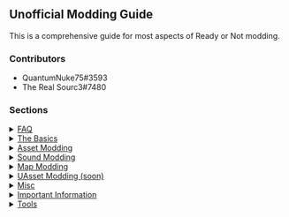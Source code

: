 ## Unofficial Modding Guide

This is a comprehensive guide for most aspects of Ready or Not modding.  

### Contributors 
- QuantumNuke75#3593
- The Real Sourc3#7480

### Sections
<details>
    <summary>
      <span><a href="https://quantumnuke75.github.io/Unofficial-Modding-Guide/faq.html">FAQ</a></span>
    </summary>
</details>

<details>
    <summary>
      <span><a href="https://quantumnuke75.github.io/Unofficial-Modding-Guide/thebasics.html">The Basics</a></span>
    </summary>
    <p style="margin-left:5%">  
        - Extracting Game Files <br>
        - Cooking Modifies Files <br>
        - Creating a PAK File  <br>
    </p>
</details>

<details>
    <summary>
      <span><a href="https://quantumnuke75.github.io/Unofficial-Modding-Guide/asset_modding/assetmodding.html">Asset Modding</a></span>
    </summary>
    <p style="margin-left:5%">  
        - Texture Replacement <br>
        - Skeletal Mesh Replacement <br>
        - Material Replacement   <br> 
    </p>
</details>

<details>
    <summary>
      <span><a href="https://quantumnuke75.github.io/Unofficial-Modding-Guide/sound_modding/soundmodding.html">Sound Modding</a></span>
    </summary>
    <p style="margin-left:5%">  
        - Voiceover Modding <br>
        - FMOD Modding   <br>  
    </p>
</details>

<details>
    <summary>
      <span><a href="https://quantumnuke75.github.io/Unofficial-Modding-Guide/map_modding/mapmodding.html">Map Modding</a></span>
    </summary>
    <p style="margin-left:5%">    
        - Folder Structure <br>
        - Project Settings <br>
        - GameModes <br>
        - World Geometry <br>
        - Lighting <br>
        - World Generation + AI <br>
        - Adding Props <br>
        - Adding Doors <br>
        - Multiplayer <br>
        - Building and Cooking <br>
        - Materials <br>
        - Post Process and Visuals <br>
        - FMOD Sound Integration (WIP)   <br> 
    </p>
</details>

<details>
    <summary>
      <span><a href="https://quantumnuke75.github.io/Unofficial-Modding-Guide/uasset_modding/uassetmodding.html">UAsset Modding (soon)</a></span>
    </summary>
    <p style="margin-left:5%">  
        - Numerical/String Edits <br>
        - Adding Data   <br>
    </p>
</details>

<details>
    <summary>
      <span><a href="https://quantumnuke75.github.io/Unofficial-Modding-Guide/misc.html">Misc</a></span>
    </summary>
    <p style="margin-left:5%">  
        - Custom Map Loading <br>
        - Console Unlocking <br>
        - Easy AI Modding <br>
    </p>
</details>

<details>
    <summary>
      <span><a href="https://quantumnuke75.github.io/Unofficial-Modding-Guide/importantinformation.html">Important Information</a></span>
    </summary>
    <p style="margin-left:5%">  
        - Mod Installation <br>
        - Mod File Structure <br>
        - File Formats <br>
        - Example Mod <br>
        - Debugging   <br>
    </p>
</details>

<details>
    <summary>
      <span><a href="https://quantumnuke75.github.io/Unofficial-Modding-Guide/tools.html">Tools</a></span>
    </summary>
    <p style="margin-left:5%">  
        - UModel <br>
        - FModel <br> 
        - Universal Unreal Unlocker <br>
        - Blender PSK Plugin <br> 
        - FMOD Bank Tools <br>
    </p>
</details>


